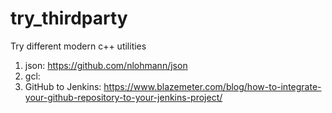 # try_thirdparty
Try different modern c++ utilities

1. json: https://github.com/nlohmann/json
2. gcl: 
3. GitHub to Jenkins: https://www.blazemeter.com/blog/how-to-integrate-your-github-repository-to-your-jenkins-project/
